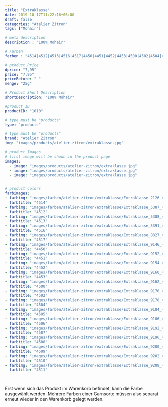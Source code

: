 ```yaml
---
title: "Extraklasse"
date: 2019-10-17T11:22:16+06:00
draft: false
categories: "Atelier Zitron"
tags: ["Mohair"]	

# meta description
description : "100% Mohair"

# Farben
farben : "4514|4512|4513|4516|4517|4450|4451|4452|4453|4500|4502|4504|4505|4506|4507|4508|4509|4510|4511"

# product Price
dprice: "7,95"
price: "7.95"
priceBefore: " "
menge: "25g"

# Product Short Description
shortDescription: "100% Mohair"

#product ID
productID: "1010"

# type must be "products"
type: "products"

# type must be "products"
brand: "Atelier Zitron"
img: "images/products/atelier-zitron/extraklasse.jpg"   

# product Images
# first image will be shown in the product page
images:
  - image: "images/products/atelier-zitron/extraklasse.jpg"
  - image: "images/products/atelier-zitron/extraklasse.jpg"
  - image: "images/products/atelier-zitron/extraklasse.jpg"


# product colors
farbimages:
- farbimg: "images/farben/atelier-zitron/extraklasse/Extraklasse_2126_4514_1.jpg"	
  farbtitle: "4514"
- farbimg: "images/farben/atelier-zitron/extraklasse/Extraklasse_5387_4512_1.jpg"	
  farbtitle: "4512"
- farbimg: "images/farben/atelier-zitron/extraklasse/Extraklasse_5388_4513_1.jpg"	
  farbtitle: "4513"
- farbimg: "images/farben/atelier-zitron/extraklasse/Extraklasse_5391_4516_1.jpg"	
  farbtitle: "4516"
- farbimg: "images/farben/atelier-zitron/extraklasse/Extraklasse_8327_4517_1.jpg"	
  farbtitle: "4517"
- farbimg: "images/farben/atelier-zitron/extraklasse/Extraklasse_9146_4450_1.jpg"	
  farbtitle: "4450"
- farbimg: "images/farben/atelier-zitron/extraklasse/Extraklasse_9152_4451_1.jpg"	
  farbtitle: "4451"
- farbimg: "images/farben/atelier-zitron/extraklasse/Extraklasse_9154_4452_1.jpg"	
  farbtitle: "4452"
- farbimg: "images/farben/atelier-zitron/extraklasse/Extraklasse_9160_4453_1.jpg"	
  farbtitle: "4453"
- farbimg: "images/farben/atelier-zitron/extraklasse/Extraklasse_9162_4500_1.jpg"	
  farbtitle: "4500"
- farbimg: "images/farben/atelier-zitron/extraklasse/Extraklasse_9170_4502_1.jpg"	
  farbtitle: "4502"
- farbimg: "images/farben/atelier-zitron/extraklasse/Extraklasse_9178_4504_1.jpg"	
  farbtitle: "4504"
- farbimg: "images/farben/atelier-zitron/extraklasse/Extraklasse_9184_4505_1.jpg"
  farbtitle: "4505"
- farbimg: "images/farben/atelier-zitron/extraklasse/Extraklasse_9186_4506_1.jpg"	
  farbtitle: "4506"
- farbimg: "images/farben/atelier-zitron/extraklasse/Extraklasse_9192_4507_1.jpg"	
  farbtitle: "4507"
- farbimg: "images/farben/atelier-zitron/extraklasse/Extraklasse_9196_4508_1.jpg"	
  farbtitle: "4508"
- farbimg: "images/farben/atelier-zitron/extraklasse/Extraklasse_9200_4509_1.jpg"	
  farbtitle: "4509"
- farbimg: "images/farben/atelier-zitron/extraklasse/Extraklasse_9202_4510_1.jpg"	
  farbtitle: "4510"
- farbimg: "images/farben/atelier-zitron/extraklasse/Extraklasse_9208_4511_1.jpg"	
  farbtitle: "4511"

---
```


Erst wenn sich das Produkt im Warenkorb befindet, kann die Farbe ausgewählt werden.
Mehrere Farben einer Garnsorte müssen also separat erneut wieder in den Warenkorb gelegt werden.
